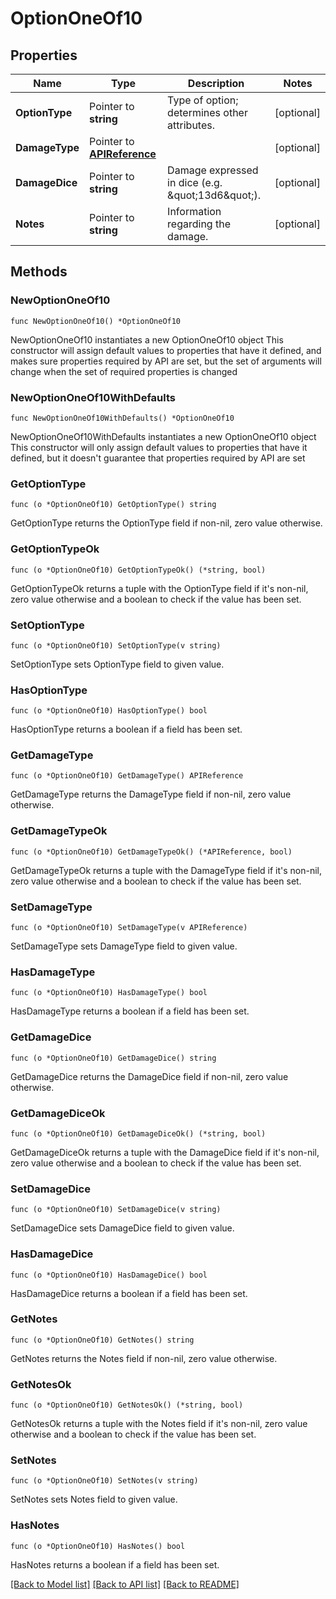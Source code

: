 # OptionOneOf10

## Properties

Name | Type | Description | Notes
------------ | ------------- | ------------- | -------------
**OptionType** | Pointer to **string** | Type of option; determines other attributes. | [optional] 
**DamageType** | Pointer to [**APIReference**](APIReference.md) |  | [optional] 
**DamageDice** | Pointer to **string** | Damage expressed in dice (e.g. \&quot;13d6\&quot;). | [optional] 
**Notes** | Pointer to **string** | Information regarding the damage. | [optional] 

## Methods

### NewOptionOneOf10

`func NewOptionOneOf10() *OptionOneOf10`

NewOptionOneOf10 instantiates a new OptionOneOf10 object
This constructor will assign default values to properties that have it defined,
and makes sure properties required by API are set, but the set of arguments
will change when the set of required properties is changed

### NewOptionOneOf10WithDefaults

`func NewOptionOneOf10WithDefaults() *OptionOneOf10`

NewOptionOneOf10WithDefaults instantiates a new OptionOneOf10 object
This constructor will only assign default values to properties that have it defined,
but it doesn't guarantee that properties required by API are set

### GetOptionType

`func (o *OptionOneOf10) GetOptionType() string`

GetOptionType returns the OptionType field if non-nil, zero value otherwise.

### GetOptionTypeOk

`func (o *OptionOneOf10) GetOptionTypeOk() (*string, bool)`

GetOptionTypeOk returns a tuple with the OptionType field if it's non-nil, zero value otherwise
and a boolean to check if the value has been set.

### SetOptionType

`func (o *OptionOneOf10) SetOptionType(v string)`

SetOptionType sets OptionType field to given value.

### HasOptionType

`func (o *OptionOneOf10) HasOptionType() bool`

HasOptionType returns a boolean if a field has been set.

### GetDamageType

`func (o *OptionOneOf10) GetDamageType() APIReference`

GetDamageType returns the DamageType field if non-nil, zero value otherwise.

### GetDamageTypeOk

`func (o *OptionOneOf10) GetDamageTypeOk() (*APIReference, bool)`

GetDamageTypeOk returns a tuple with the DamageType field if it's non-nil, zero value otherwise
and a boolean to check if the value has been set.

### SetDamageType

`func (o *OptionOneOf10) SetDamageType(v APIReference)`

SetDamageType sets DamageType field to given value.

### HasDamageType

`func (o *OptionOneOf10) HasDamageType() bool`

HasDamageType returns a boolean if a field has been set.

### GetDamageDice

`func (o *OptionOneOf10) GetDamageDice() string`

GetDamageDice returns the DamageDice field if non-nil, zero value otherwise.

### GetDamageDiceOk

`func (o *OptionOneOf10) GetDamageDiceOk() (*string, bool)`

GetDamageDiceOk returns a tuple with the DamageDice field if it's non-nil, zero value otherwise
and a boolean to check if the value has been set.

### SetDamageDice

`func (o *OptionOneOf10) SetDamageDice(v string)`

SetDamageDice sets DamageDice field to given value.

### HasDamageDice

`func (o *OptionOneOf10) HasDamageDice() bool`

HasDamageDice returns a boolean if a field has been set.

### GetNotes

`func (o *OptionOneOf10) GetNotes() string`

GetNotes returns the Notes field if non-nil, zero value otherwise.

### GetNotesOk

`func (o *OptionOneOf10) GetNotesOk() (*string, bool)`

GetNotesOk returns a tuple with the Notes field if it's non-nil, zero value otherwise
and a boolean to check if the value has been set.

### SetNotes

`func (o *OptionOneOf10) SetNotes(v string)`

SetNotes sets Notes field to given value.

### HasNotes

`func (o *OptionOneOf10) HasNotes() bool`

HasNotes returns a boolean if a field has been set.


[[Back to Model list]](../README.md#documentation-for-models) [[Back to API list]](../README.md#documentation-for-api-endpoints) [[Back to README]](../README.md)


